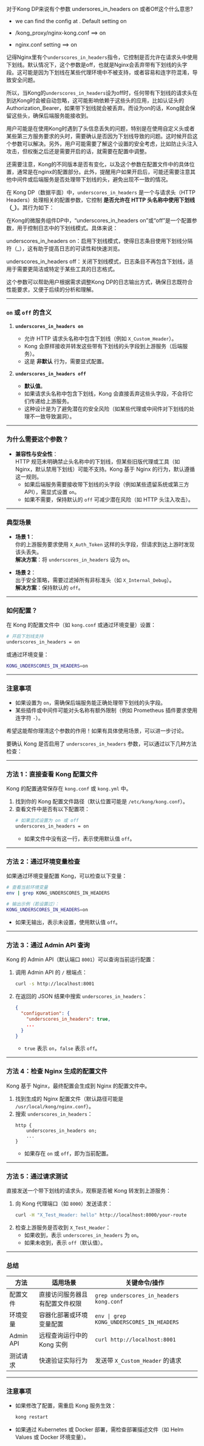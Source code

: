 对于Kong DP来说有个参数
undersores_in_headers on 或者Off这个什么意思?

- we can find the config at . Default setting on 
- /kong_proxy/nginx-kong.conf ==> on 

- nginx.conf setting ==> on 

记得Nginx里有个`underscores_in_headers`指令，它控制是否允许在请求头中使用下划线。默认情况下，这个参数是off，也就是Nginx会丢弃带有下划线的头字段。这可能是因为下划线在某些代理环境中不被支持，或者容易和连字符混淆，导致安全问题。

所以，当Kong的`underscores_in_headers`设为off时，任何带有下划线的请求头在到达Kong时会被自动忽略，这可能影响依赖于这些头的应用，比如认证头的Authorization_Bearer，如果带下划线就会被丢弃。而设为on的话，Kong就会保留这些头，确保后端服务能接收到。

用户可能是在使用Kong时遇到了头信息丢失的问题，特别是在使用自定义头或者某些第三方服务要求的头时，需要确认是否因为下划线导致的问题。这时候开启这个参数可以解决。另外，用户可能需要了解这个设置的安全考虑，比如防止头注入攻击，但权衡之后还是需要开启的话，就需要在配置中调整。

还需要注意，Kong的不同版本是否有变化，以及这个参数在配置文件中的具体位置，通常是在nginx的配置部分。此外，提醒用户如果开启后，可能还需要注意其他中间件或后端服务是否处理带下划线的头，避免出现不一致的情况。

在 Kong DP（数据平面）中，`underscores_in_headers` 是一个与请求头（HTTP Headers）处理相关的配置参数，它控制 **是否允许在 HTTP 头名称中使用下划线（`_`）**。其行为如下：

在Kong的微服务组件DP中，“underscores_in_headers on”或“off”是一个配置参数，用于控制日志中的下划线模式。具体来说：

underscores_in_headers on：启用下划线模式，使得日志条目使用下划线分隔符（_），这有助于提高日志的可读性和快速浏览。

underscores_in_headers off：关闭下划线模式，日志条目不再包含下划线，适用于需要更简洁或特定于某些工具的日志格式。

这个参数可以帮助用户根据需求调整Kong DP的日志输出方式，确保日志既符合性能要求，又便于后续的分析和理解。

---

### **`on` 或 `off` 的含义**
1. **`underscores_in_headers on`**  
   - 允许 HTTP 请求头名称中包含下划线（例如 `X_Custom_Header`）。  
   - Kong 会原样接收并转发这些带有下划线的头字段到上游服务（后端服务）。  
   - 这是 **非默认** 行为，需要显式配置。

2. **`underscores_in_headers off`**  
   - **默认值**。  
   - 如果请求头名称中包含下划线，Kong 会直接丢弃这些头字段，不会将它们传递给上游服务。  
   - 这种设计是为了避免潜在的安全风险（如某些代理或中间件对下划线的处理不一致导致漏洞）。

---

### **为什么需要这个参数？**
- **兼容性与安全性**：  
  HTTP 规范未明确禁止头名称中的下划线，但某些旧版代理或工具（如 Nginx，默认禁用下划线）可能不支持。Kong 基于 Nginx 的行为，默认遵循这一规则。  
  - 如果后端服务需要接收带下划线的头字段（例如某些遗留系统或第三方 API），需显式设置 `on`。
  - 如果不需要，保持默认的 `off` 可减少潜在风险（如 HTTP 头注入攻击）。

---

### **典型场景**
- **场景 1**：  
  你的上游服务要求使用 `X_Auth_Token` 这样的头字段，但请求到达上游时发现该头丢失。  
  **解决方案**：将 `underscores_in_headers` 设为 `on`。

- **场景 2**：  
  出于安全策略，需要过滤掉所有非标准头（如 `X_Internal_Debug`）。  
  **解决方案**：保持默认的 `off`。

---

### **如何配置？**
在 Kong 的配置文件中（如 `kong.conf` 或通过环境变量）设置：  
```bash
# 开启下划线支持
underscores_in_headers = on
```
或通过环境变量：  
```bash
KONG_UNDERSCORES_IN_HEADERS=on
```

---

### **注意事项**
- 如果设置为 `on`，需确保后端服务能正确处理带下划线的头字段。
- 某些插件或中间件可能对头名称有额外限制（例如 Prometheus 插件要求使用连字符 `-`）。

希望这能帮你理清这个参数的作用！如果有具体使用场景，可以进一步讨论。


要确认 Kong 是否启用了 `underscores_in_headers` 参数，可以通过以下几种方法检查：

---

### **方法 1：直接查看 Kong 配置文件**
Kong 的配置通常保存在 `kong.conf` 或 `kong.yml` 中。  
1. 找到你的 Kong 配置文件路径（默认位置可能是 `/etc/kong/kong.conf`）。  
2. 查看文件中是否有以下配置项：  
   ```bash
   # 如果显式设置为 on 或 off
   underscores_in_headers = on
   ```
   - 如果文件中没有这一行，表示使用默认值 `off`。

---

### **方法 2：通过环境变量检查**
如果通过环境变量配置 Kong，可以检查以下变量：  
```bash
# 查看当前环境变量
env | grep KONG_UNDERSCORES_IN_HEADERS

# 输出示例（若设置过）：
KONG_UNDERSCORES_IN_HEADERS=on
```
- 如果无输出，表示未设置，使用默认值 `off`。

---

### **方法 3：通过 Admin API 查询**
Kong 的 Admin API（默认端口 `8001`）可以查询当前运行配置：  
1. 调用 Admin API 的 `/` 根端点：  
   ```bash
   curl -s http://localhost:8001
   ```
2. 在返回的 JSON 结果中搜索 `underscores_in_headers`：  
   ```json
   {
     "configuration": {
       "underscores_in_headers": true,
       ...
     }
   }
   ```
   - `true` 表示 `on`，`false` 表示 `off`。

---

### **方法 4：检查 Nginx 生成的配置文件**
Kong 基于 Nginx，最终配置会生成到 Nginx 的配置文件中。  
1. 找到生成的 Nginx 配置文件（默认路径可能是 `/usr/local/kong/nginx.conf`）。  
2. 搜索 `underscores_in_headers`：  
   ```nginx
   http {
       underscores_in_headers on;
       ...
   }
   ```
   - 如果存在 `on` 或 `off`，即为当前配置。

---

### **方法 5：通过请求测试**
直接发送一个带下划线的请求头，观察是否被 Kong 转发到上游服务：  
1. 向 Kong 代理端口（如 `8000`）发送请求：  
   ```bash
   curl -H "X_Test_Header: hello" http://localhost:8000/your-route
   ```
2. 检查上游服务是否收到 `X_Test_Header`：  
   - 如果收到，表示 `underscores_in_headers` 为 `on`。
   - 如果未收到，表示 `off`（默认值）。

---

### **总结**
| 方法       | 适用场景                          | 关键命令/操作                          |
|------------|---------------------------------|--------------------------------------|
| 配置文件    | 直接访问服务器且有配置文件权限     | `grep underscores_in_headers kong.conf` |
| 环境变量    | 容器化部署或环境变量配置           | `env \| grep KONG_UNDERSCORES_IN_HEADERS` |
| Admin API   | 远程查询运行中的 Kong 实例        | `curl http://localhost:8001`         |
| 测试请求    | 快速验证实际行为                  | 发送带 `X_Custom_Header` 的请求       |

---

### **注意事项**
- 如果修改了配置，需重启 Kong 服务生效：  
  ```bash
  kong restart
  ```
- 如果通过 Kubernetes 或 Docker 部署，需检查部署描述文件（如 Helm Values 或 Docker 环境变量）。